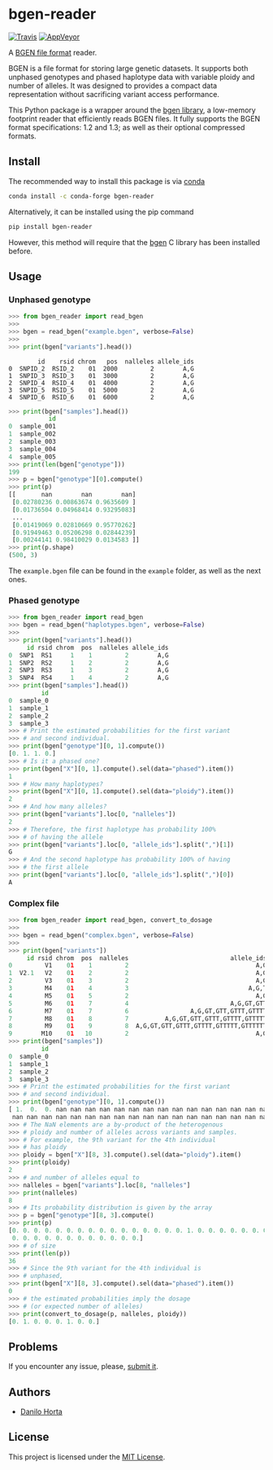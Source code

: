 # bgen-reader

[![Travis](https://img.shields.io/travis/limix/bgen-reader-py.svg?style=flat-square&label=linux%20%2F%20macos%20build)](https://travis-ci.org/limix/bgen-reader-py) [![AppVeyor](https://img.shields.io/appveyor/ci/Horta/bgen-reader-py.svg?style=flat-square&label=windows%20build)](https://ci.appveyor.com/project/Horta/bgen-reader-py)

A [BGEN file format](http://www.well.ox.ac.uk/~gav/bgen_format/) reader.

BGEN is a file format for storing large genetic datasets.
It supports both unphased genotypes and phased haplotype data with variable
ploidy and number of alleles. It was designed to provides a compact data
representation without sacrificing variant access performance.

This Python package is a wrapper around the [bgen library](https://github.com/limix/bgen),
a low-memory footprint reader that efficiently reads BGEN files.
It fully supports the BGEN format specifications: 1.2 and 1.3;
as well as their optional compressed formats.

## Install

The recommended way to install this package is via [conda](https://conda.io/docs/)

```bash
conda install -c conda-forge bgen-reader
```

Alternatively, it can be installed using the pip command

```bash
pip install bgen-reader
```

However, this method will require that
the [bgen](https://github.com/limix/bgen) C library has
been installed before.

## Usage

### Unphased genotype

```python
>>> from bgen_reader import read_bgen
>>>
>>> bgen = read_bgen("example.bgen", verbose=False)
>>>
>>> print(bgen["variants"].head())
```
```
        id    rsid chrom   pos  nalleles allele_ids
0  SNPID_2  RSID_2    01  2000         2        A,G
1  SNPID_3  RSID_3    01  3000         2        A,G
2  SNPID_4  RSID_4    01  4000         2        A,G
3  SNPID_5  RSID_5    01  5000         2        A,G
4  SNPID_6  RSID_6    01  6000         2        A,G
```
```python
>>> print(bgen["samples"].head())
           id
0  sample_001
1  sample_002
2  sample_003
3  sample_004
4  sample_005
>>> print(len(bgen["genotype"]))
199
>>> p = bgen["genotype"][0].compute()
>>> print(p)
[[       nan        nan        nan]
 [0.02780236 0.00863674 0.9635609 ]
 [0.01736504 0.04968414 0.93295083]
 ...
 [0.01419069 0.02810669 0.95770262]
 [0.91949463 0.05206298 0.02844239]
 [0.00244141 0.98410029 0.0134583 ]]
>>> print(p.shape)
(500, 3)
```

The ``example.bgen`` file can be found in the ``example`` folder, as
well as the next ones.

### Phased genotype

```python
>>> from bgen_reader import read_bgen
>>> bgen = read_bgen("haplotypes.bgen", verbose=False)
>>>
>>> print(bgen["variants"].head())
     id rsid chrom  pos  nalleles allele_ids
0  SNP1  RS1     1    1         2        A,G
1  SNP2  RS2     1    2         2        A,G
2  SNP3  RS3     1    3         2        A,G
3  SNP4  RS4     1    4         2        A,G
>>> print(bgen["samples"].head())
         id
0  sample_0
1  sample_1
2  sample_2
3  sample_3
>>> # Print the estimated probabilities for the first variant
>>> # and second individual.
>>> print(bgen["genotype"][0, 1].compute())
[0. 1. 1. 0.]
>>> # Is it a phased one?
>>> print(bgen["X"][0, 1].compute().sel(data="phased").item())
1
>>> # How many haplotypes?
>>> print(bgen["X"][0, 1].compute().sel(data="ploidy").item())
2
>>> # And how many alleles?
>>> print(bgen["variants"].loc[0, "nalleles"])
2
>>> # Therefore, the first haplotype has probability 100%
>>> # of having the allele
>>> print(bgen["variants"].loc[0, "allele_ids"].split(",")[1])
G
>>> # And the second haplotype has probability 100% of having
>>> # the first allele
>>> print(bgen["variants"].loc[0, "allele_ids"].split(",")[0])
A
```

### Complex file

```python
>>> from bgen_reader import read_bgen, convert_to_dosage
>>>
>>> bgen = read_bgen("complex.bgen", verbose=False)
>>>
>>> print(bgen["variants"])
     id rsid chrom  pos  nalleles                            allele_ids
0         V1    01    1         2                                   A,G
1  V2.1   V2    01    2         2                                   A,G
2         V3    01    3         2                                   A,G
3         M4    01    4         3                                 A,G,T
4         M5    01    5         2                                   A,G
5         M6    01    7         4                            A,G,GT,GTT
6         M7    01    7         6                 A,G,GT,GTT,GTTT,GTTTT
7         M8    01    8         7          A,G,GT,GTT,GTTT,GTTTT,GTTTTT
8         M9    01    9         8  A,G,GT,GTT,GTTT,GTTTT,GTTTTT,GTTTTTT
9        M10    01   10         2                                   A,G
>>> print(bgen["samples"])
         id
0  sample_0
1  sample_1
2  sample_2
3  sample_3
>>> # Print the estimated probabilities for the first variant
>>> # and second individual.
>>> print(bgen["genotype"][0, 1].compute())
[ 1.  0.  0. nan nan nan nan nan nan nan nan nan nan nan nan nan nan nan
 nan nan nan nan nan nan nan nan nan nan nan nan nan nan nan nan nan nan]
>>> # The NaN elements are a by-product of the heterogenous
>>> # ploidy and number of alleles across variants and samples.
>>> # For example, the 9th variant for the 4th individual
>>> # has ploidy
>>> ploidy = bgen["X"][8, 3].compute().sel(data="ploidy").item()
>>> print(ploidy)
2
>>> # and number of alleles equal to
>>> nalleles = bgen["variants"].loc[8, "nalleles"]
>>> print(nalleles)
8
>>> # Its probability distribution is given by the array
>>> p = bgen["genotype"][8, 3].compute()
>>> print(p)
[0. 0. 0. 0. 0. 0. 0. 0. 0. 0. 0. 0. 0. 0. 0. 0. 1. 0. 0. 0. 0. 0. 0. 0.
 0. 0. 0. 0. 0. 0. 0. 0. 0. 0. 0. 0.]
>>> # of size
>>> print(len(p))
36
>>> # Since the 9th variant for the 4th individual is
>>> # unphased,
>>> print(bgen["X"][8, 3].compute().sel(data="phased").item())
0
>>> # the estimated probabilities imply the dosage
>>> # (or expected number of alleles)
>>> print(convert_to_dosage(p, nalleles, ploidy))
[0. 1. 0. 0. 0. 1. 0. 0.]
```

## Problems

If you encounter any issue, please, [submit it](https://github.com/limix/bgen-reader-py/issues/new).

## Authors

* [Danilo Horta](https://github.com/horta)

## License

This project is licensed under the [MIT License](https://raw.githubusercontent.com/limix/bgen-reader-py/master/LICENSE.md).
